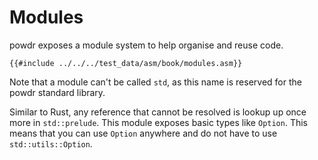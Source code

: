 # Modules

powdr exposes a module system to help organise and reuse code.

```
{{#include ../../../test_data/asm/book/modules.asm}}
```

Note that a module can't be called `std`, as this name is reserved for the powdr standard library.

Similar to Rust, any reference that cannot be resolved is lookup up once more in `std::prelude`.
This module exposes basic types like `Option`. This means that you can use `Option` anywhere
and do not have to use `std::utils::Option`.